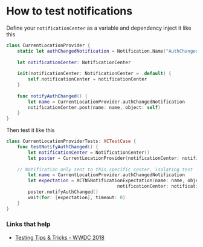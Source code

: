# How to test notifications

Define your `notificationCenter` as a variable and dependency inject it like this

```swift
class CurrentLocationProvider {
    static let authChangedNotification = Notification.Name("AuthChanged")
 
	let notificationCenter: NotificationCenter
	
	init(notificationCenter: NotificationCenter = .default) {
	    self.notificationCenter = notificationCenter
	}
	
	func notifyAuthChanged() {
	    let name = CurrentLocationProvider.authChangedNotification
	    notificationCenter.post(name: name, object: self)
	}
} 
```

Then test it like this

```swift
class CurrentLocationProviderTests: XCTestCase {
    func testNotifyAuthChanged() {
        let notificationCenter = NotificationCenter()
        let poster = CurrentLocationProvider(notificationCenter: notificationCenter)
		  
	// Notification only sent to this specific center, isolating test
        let name = CurrentLocationProvider.authChangedNotification
        let expectation = XCTNSNotificationExpectation(name: name, object: poster,
                                         notificationCenter: notificationCenter)
        poster.notifyAuthChanged()
        wait(for: [expectation], timeout: 0)
    }
}
```

### Links that help

* [Testing Tips & Tricks - WWDC 2018](https://developer.apple.com/videos/play/wwdc2018/417/?time=761)

